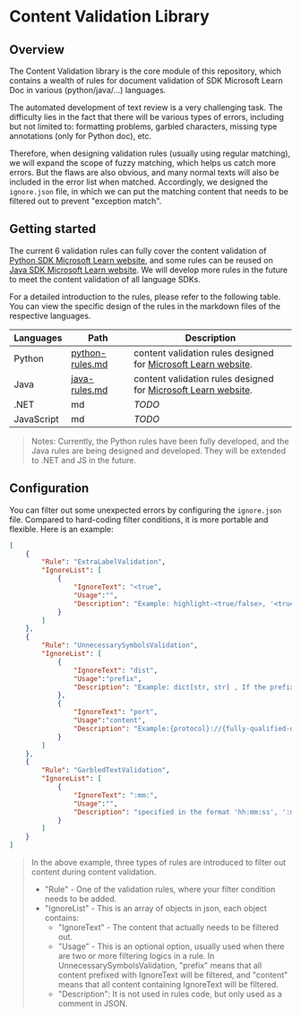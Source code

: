 # Content Validation Library

## Overview
The Content Validation library is the core module of this repository, which contains a wealth of rules for document validation of SDK Microsoft Learn Doc in various (python/java/...) languages.

The automated development of text review is a very challenging task. The difficulty lies in the fact that there will be various types of errors, including but not limited to: formatting problems, garbled characters, missing type annotations (only for Python doc), etc.

Therefore, when designing validation rules (usually using regular matching), we will expand the scope of fuzzy matching, which helps us catch more errors. But the flaws are also obvious, and many normal texts will also be included in the error list when matched. Accordingly, we designed the `ignore.json` file, in which we can put the matching content that needs to be filtered out to prevent "exception match".

## Getting started
The current 6 validation rules can fully cover the content validation of [Python SDK Microsoft Learn website](https://learn.microsoft.com/en-us/python/api/overview/azure/?view=azure-python), and some rules can be reused on [Java SDK Microsoft Learn website](https://learn.microsoft.com/en-us/java/api/overview/azure/?view=azure-java). We will develop more rules in the future to meet the content validation of all language SDKs.

For a detailed introduction to the rules, please refer to the following table. You can view the specific design of the rules in the markdown files of the respective languages.

| Languages | Path | Description | 
| ------- | ---- | ----------- |
| Python | [python-rules.md](../docs/rules-introduction/python-rules.md) | content validation rules designed for [Microsoft Learn website](https://learn.microsoft.com/en-us/python/api/overview/azure/?view=azure-python).|
| Java | [java-rules.md](../docs/rules-introduction/java-rules.md) | content validation rules designed for [Microsoft Learn website](https://learn.microsoft.com/en-us/java/api/overview/azure/?view=azure-java).|
| .NET | md | *TODO* |
| JavaScript | md | *TODO* |

>Notes: Currently, the Python rules have been fully developed, and the Java rules are being designed and developed. They will be extended to .NET and JS in the future.

## Configuration
You can filter out some unexpected errors by configuring the `ignore.json` file. Compared to hard-coding filter conditions, it is more portable and flexible. Here is an example:

```json
[
    {
        "Rule": "ExtraLabelValidation",
        "IgnoreList": [
            {
                "IgnoreText": "<true",
                "Usage":"",
                "Description": "Example: highlight-<true/false>, '<true' , Link: https://learn.microsoft.com/en-us/python/api/azure-search-documents/azure.search.documents.models.querycaptiontype?view=azure-python"
            }
        ]
    },
    {
        "Rule": "UnnecessarySymbolsValidation",
        "IgnoreList": [
            {
                "IgnoreText": "dist",
                "Usage":"prefix",
                "Description": "Example: dict[str, str] , If the prefix is 'dist' / 'list' / 'optional' ..., the symbol [ is considered meaningful. , Link: https://learn.microsoft.com/en-us/python/api/azure-storage-blob/azure.storage.blob.aio.containerclient?view=azure-python#azure-storage-blob-aio-containerclient-from-connection-string"
            },
            {
                "IgnoreText": "port",
                "Usage":"content",
                "Description": "Example:{protocol}://{fully-qualified-domain-name}[:{port#}] , Link: https://learn.microsoft.com/en-us/python/api/azure-search-documents/azure.search.documents.indexes.models.corsoptions?view=azure-python" 
            }
        ]
    },
    {
        "Rule": "GarbledTextValidation",
        "IgnoreList": [
            {
                "IgnoreText": ":mm:",
                "Usage":"",
                "Description": "specified in the format 'hh:mm:ss', ':mm:' , Link: https://learn.microsoft.com/en-us/python/api/azure-search-documents/azure.search.documents.indexes.models.indexingparametersconfiguration?view=azure-python"
            }
        ]
    }
]
```
>In the above example, three types of rules are introduced to filter out content during content validation.
>- "Rule" - One of the validation rules, where your filter condition needs to be added.
>- "IgnoreList" - This is an array of objects in json, each object contains:
>   - "IgnoreText" - The content that actually needs to be filtered out.
>   - "Usage" - This is an optional option, usually used when there are two or more filtering logics in a rule. In UnnecessarySymbolsValidation, "prefix" means that all content prefixed with IgnoreText will be filtered, and "content" means that all content containing IgnoreText will be filtered.
>   - "Description": It is not used in rules code, but only used as a comment in JSON.